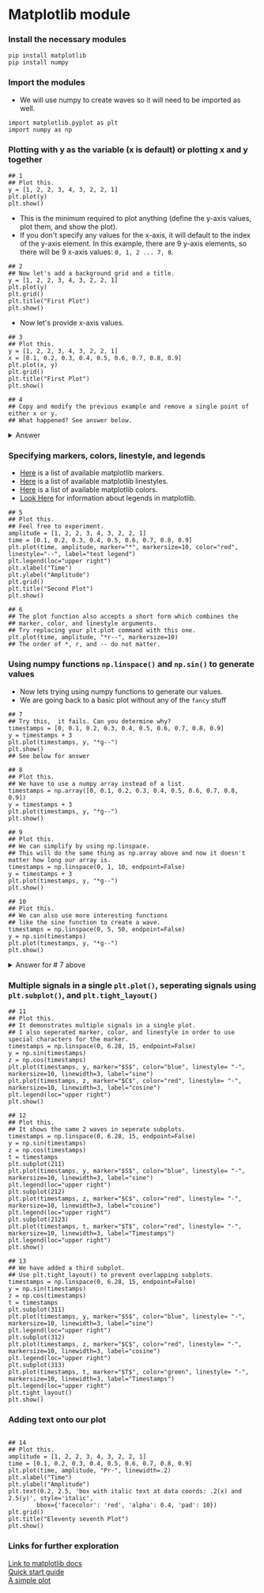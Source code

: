 # Matplotlib module

### Install the necessary modules
`pip install matplotlib`  
`pip install numpy`

### Import the modules

- We will use numpy to create waves so it will need to be imported as well.

```python3
import matplotlib.pyplot as plt
import numpy as np
```
### Plotting with y as the variable (x is default) or plotting x and y together

```python3
## 1
## Plot this.
y = [1, 2, 2, 3, 4, 3, 2, 2, 1]
plt.plot(y)
plt.show()
```
- This is the minimum required to plot anything (define the y-axis values, plot them, and show the plot).
- If you don't specify any values for the x-axis, it will default to the index of the y-axis element. In this example, there are 9 y-axis elements, so there will be 9 x-axis values: `0, 1, 2 ... 7, 8`.

```python3
## 2
## Now let's add a background grid and a title.
y = [1, 2, 2, 3, 4, 3, 2, 2, 1]
plt.plot(y)
plt.grid()
plt.title("First Plot")
plt.show()
```

- Now let's provide x-axis values.

```python3
## 3
## Plot this.
y = [1, 2, 2, 3, 4, 3, 2, 2, 1]
x = [0.1, 0.2, 0.3, 0.4, 0.5, 0.6, 0.7, 0.8, 0.9]
plt.plot(x, y)
plt.grid()
plt.title("First Plot")
plt.show()

## 4
## Copy and modify the previous example and remove a single point of either x or y.
## What happened? See answer below.
```
<details><summary>Answer</summary>

- You should have gotten an error similar to this:  
  `ValueError: x and y must have same first dimension, but have shapes (9,) and (8,).`
  
- This means that the length of the lists `x` and `y` must be the same.
</details>

### Specifying markers, colors, linestyle, and legends 

- [Here](https://matplotlib.org/stable/api/markers_api.html) is a list of available matplotlib markers.
- [Here](https://matplotlib.org/stable/gallery/lines_bars_and_markers/linestyles.html) is a list of available matplotlib linestyles.
- [Here](https://matplotlib.org/stable/gallery/color/named_colors.html) is a list of available matplotlib colors.
- [Look Here](https://matplotlib.org/stable/api/_as_gen/matplotlib.pyplot.legend.html) for information about legends in matplotlib.

```python3
## 5
## Plot this.
## Feel free to experiment.
amplitude = [1, 2, 2, 3, 4, 3, 2, 2, 1]
time = [0.1, 0.2, 0.3, 0.4, 0.5, 0.6, 0.7, 0.8, 0.9]
plt.plot(time, amplitude, marker="*", markersize=10, color="red", linestyle="--", label="test legend")
plt.legend(loc="upper right")
plt.xlabel("Time")
plt.ylabel("Amplitude")
plt.grid()
plt.title("Second Plot")
plt.show()

## 6
## The plot function also accepts a short form which combines the
## marker, color, and linestyle arguments.
## Try replacing your plt.plot command with this one.
plt.plot(time, amplitude, "*r--", markersize=10)
## The order of *, r, and -- do not matter.
```

### Using numpy functions `np.linspace()` and `np.sin()` to generate values

- Now lets trying using numpy functions to generate our values.
- We are going back to a basic plot without any of the `fancy` stuff

```python3
## 7
## Try this,  it fails. Can you determine why?
timestamps = [0, 0.1, 0.2, 0.3, 0.4, 0.5, 0.6, 0.7, 0.8, 0.9]
y = timestamps + 3
plt.plot(timestamps, y, "*g--")
plt.show()
## See below for answer

## 8
## Plot this.
## We have to use a numpy array instead of a list.
timestamps = np.array([0, 0.1, 0.2, 0.3, 0.4, 0.5, 0.6, 0.7, 0.8, 0.9])
y = timestamps + 3
plt.plot(timestamps, y, "*g--")
plt.show()

## 9
## Plot this.
## We can simplify by using np.linspace.
## This will do the same thing as np.array above and now it doesn't matter how long our array is.
timestamps = np.linspace(0, 1, 10, endpoint=False)
y = timestamps + 3
plt.plot(timestamps, y, "*g--")
plt.show()

## 10
## Plot this.
## We can also use more interesting functions
## like the sine function to create a wave.
timestamps = np.linspace(0, 5, 50, endpoint=False)
y = np.sin(timestamps)
plt.plot(timestamps, y, "*g--")
plt.show()
```
<details><summary>Answer for # 7 above</summary>
  
Because python does not interpret the + as addition to each element of the timestamps list but a numpy array does.

</details>

### Multiple signals in a single `plt.plot()`, seperating signals using `plt.subplot()`, and `plt.tight_layout()`

```python3
## 11
## Plot this.
## It demonstrates multiple signals in a single plot.
## I also seperated marker, color, and linestyle in order to use special characters for the marker.
timestamps = np.linspace(0, 6.28, 15, endpoint=False)
y = np.sin(timestamps)
z = np.cos(timestamps)
plt.plot(timestamps, y, marker="$S$", color="blue", linestyle= "-", markersize=10, linewidth=3, label="sine")
plt.plot(timestamps, z, marker="$C$", color="red", linestyle= "-", markersize=10, linewidth=3, label="cosine")
plt.legend(loc="upper right")
plt.show()

## 12
## Plot this.
## It shows the same 2 waves in seperate subplots.
timestamps = np.linspace(0, 6.28, 15, endpoint=False)
y = np.sin(timestamps)
z = np.cos(timestamps)
t = timestamps
plt.subplot(211)
plt.plot(timestamps, y, marker="$S$", color="blue", linestyle= "-", markersize=10, linewidth=3, label="sine")
plt.legend(loc="upper right")
plt.subplot(212)
plt.plot(timestamps, z, marker="$C$", color="red", linestyle= "-", markersize=10, linewidth=3, label="cosine")
plt.legend(loc="upper right")
plt.subplot(2123)
plt.plot(timestamps, t, marker="$T$", color="red", linestyle= "-", markersize=10, linewidth=3, label="Timestamps")
plt.legend(loc="upper right")
plt.show()

## 13
## We have added a third subplot.
## Use plt.tight_layout() to prevent overlapping subplots.
timestamps = np.linspace(0, 6.28, 15, endpoint=False)
y = np.sin(timestamps)
z = np.cos(timestamps)
t = timestamps
plt.subplot(311)
plt.plot(timestamps, y, marker="$S$", color="blue", linestyle= "-", markersize=10, linewidth=3, label="sine")
plt.legend(loc="upper right")
plt.subplot(312)
plt.plot(timestamps, z, marker="$C$", color="red", linestyle= "-", markersize=10, linewidth=3, label="cosine")
plt.legend(loc="upper right")
plt.subplot(313)
plt.plot(timestamps, t, marker="$T$", color="green", linestyle= "-", markersize=10, linewidth=3, label="Timestamps")
plt.legend(loc="upper right")
plt.tight_layout()
plt.show()

```
### Adding text onto our plot

```python3

## 14
## Plot this.
amplitude = [1, 2, 2, 3, 4, 3, 2, 2, 1]
time = [0.1, 0.2, 0.3, 0.4, 0.5, 0.6, 0.7, 0.8, 0.9]
plt.plot(time, amplitude, "Pr-", linewidth=.2)
plt.xlabel("Time")
plt.ylabel("Amplitude")
plt.text(0.2, 2.5, 'box with italic text at data coords: .2(x) and 2.5(y)', style='italic',
        bbox={'facecolor': 'red', 'alpha': 0.4, 'pad': 10})
plt.grid()
plt.title("Eleventy seventh Plot")
plt.show()
```

### Links for further exploration

[Link to matplotlib docs](https://matplotlib.org/stable/api/matplotlib_configuration_api.html#)  
[Quick start guide](https://matplotlib.org/stable/tutorials/introductory/quick_start.html)  
[A simple plot](https://matplotlib.org/stable/gallery/lines_bars_and_markers/simple_plot.html)
